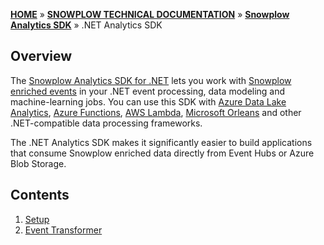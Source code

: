[**HOME**](Home) » [**SNOWPLOW TECHNICAL DOCUMENTATION**](Snowplow-technical-documentation) » [**Snowplow Analytics SDK**](Snowplow-Analytics-SDK) » .NET Analytics SDK

## Overview

The [Snowplow Analytics SDK for .NET][repo] lets you work with [Snowplow enriched events][event-model] in your .NET event processing, 
data modeling and machine-learning jobs. You can use this SDK with [Azure Data Lake Analytics][azure-data-lake-analytics], [Azure Functions][azure-functions], [AWS Lambda][lambda], [Microsoft Orleans][microsoft-orleans] and other .NET-compatible data processing frameworks.

The .NET Analytics SDK makes it significantly easier to build applications that consume Snowplow enriched data directly from Event Hubs or Azure Blob Storage.

## Contents

1. [Setup](.NET-Analytics-SDK-setup)  
2. [Event Transformer](.NET-Analytics-SDK-Event-Transformer)  

[repo]: https://github.com/snowplow/snowplow-dotnet-analytics-sdk
[event-model]: https://github.com/snowplow/snowplow/wiki/canonical-event-model

[azure-data-lake-analytics]: https://azure.microsoft.com/en-gb/services/data-lake-analytics/
[azure-functions]: https://azure.microsoft.com/en-gb/services/functions/
[lambda]: https://aws.amazon.com/lambda/
[microsoft-orleans]: https://dotnet.github.io/orleans/